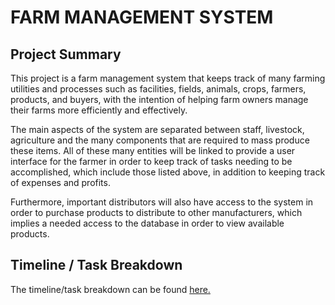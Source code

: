 # **FARM MANAGEMENT SYSTEM**

## Project Summary
This project is a farm management system that keeps track of many farming utilities and processes such as facilities, fields, animals, crops, farmers, products, and buyers, with the intention of helping farm owners manage their farms more efficiently and effectively.

The main aspects of the system are separated between staff, livestock, agriculture and the many components that are required to mass produce these items. All of these many entities will be linked to provide a user interface for the farmer in order to keep track of tasks needing to be accomplished, which include those listed above, in addition to keeping track of expenses and profits.

Furthermore, important distributors will also have access to the system in order to purchase products to distribute to other manufacturers, which implies a needed access to the database in order to view available products.

## Timeline / Task Breakdown
The timeline/task breakdown can be found [here.](./deliverables/TIMELINE.md)
